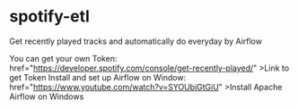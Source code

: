 # spotify-etl
Get recently played tracks and automatically do everyday by Airflow

You can get your own Token: <a> href="https://developer.spotify.com/console/get-recently-played/" >Link to get Token</a>
Install and set up Airflow on Window:  <a> href="https://www.youtube.com/watch?v=SYOUbiGtGiU" >Install Apache Airflow on Windows</a>
